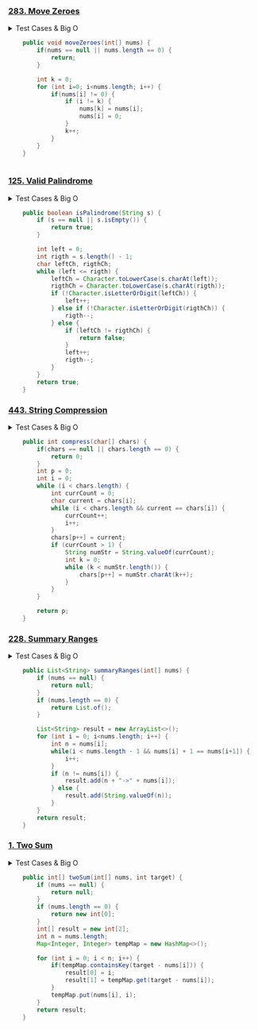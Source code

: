 ### <a href="https://leetcode.com/problems/move-zeroes/">283. Move Zeroes</a>

<details><summary>Test Cases & Big O</summary><blockquote>

``` 
null || empty -> return
[0 1 3]       -> [1 3 0]
[1 3 0]       -> [1 3 0]
complexity O(n)
```
</blockquote></details>


``` java
    public void moveZeroes(int[] nums) {
        if(nums == null || nums.length == 0) {
            return;
        }

        int k = 0;
        for (int i=0; i<nums.length; i++) {
            if(nums[i] != 0) {
                if (i != k) {
                    nums[k] = nums[i];
                    nums[i] = 0;
                }
                k++;
            }
        }
    }
    
```
### <a href="https://leetcode.com/problems/valid-palindrome/">125. Valid Palindrome</a>

<details><summary>Test Cases & Big O</summary><blockquote>

``` 
null -> true
"" -> true
"a" -> true
"aa" -> true
"," -> true
" " -> true
"ab" -> false
"aba" -> true

complexity O(n)
```
</blockquote></details>


``` java
    public boolean isPalindrome(String s) {
        if (s == null || s.isEmpty()) {
            return true;
        }

        int left = 0;
        int rigth = s.length() - 1;
        char leftCh, rigthCh;
        while (left <= rigth) {
            leftCh = Character.toLowerCase(s.charAt(left));
            rigthCh = Character.toLowerCase(s.charAt(rigth));
            if (!Character.isLetterOrDigit(leftCh)) {
                left++;
            } else if (!Character.isLetterOrDigit(rigthCh)) {
                rigth--;
            } else {
                if (leftCh != rigthCh) {
                    return false;
                }
                left++;
                rigth--;
            }
        }
        return true;
    }
```

### <a href="https://leetcode.com/problems/string-compression/">443. String Compression</a>

<details><summary>Test Cases & Big O</summary><blockquote>

``` 
null || empty -> 0
["a"] -> 1 ("a")
["a","b"] -> 2 ("ab")
["a","a","a","b"] -> 3 ("a3b")
["a","a","a","a","a","a","a","a","a","a","b"] -> 4 ("a10b")

complexity O(n)
```
</blockquote></details>

``` java
    public int compress(char[] chars) {
        if(chars == null || chars.length == 0) {
            return 0;
        }
        int p = 0;
        int i = 0;
        while (i < chars.length) {
            int currCount = 0;
            char current = chars[i];
            while (i < chars.length && current == chars[i]) {
                currCount++;
                i++;
            }
            chars[p++] = current;
            if (currCount > 1) {
                String numStr = String.valueOf(currCount);
                int k = 0;
                while (k < numStr.length()) {
                    chars[p++] = numStr.charAt(k++);
                }
            }
        }

        return p;
    }
```

### <a href="https://leetcode.com/problems/summary-ranges/">228. Summary Ranges</a>

<details><summary>Test Cases & Big O</summary><blockquote>

``` 
null -> null
empty -> []
[0,1,2,4,5,7] -> ["0->2","4->5","7"]

complexity O(n)
```
</blockquote></details>

``` java
    public List<String> summaryRanges(int[] nums) {
        if (nums == null) {
            return null;
        }
        if (nums.length == 0) {
            return List.of();
        }

        List<String> result = new ArrayList<>();
        for (int i = 0; i<nums.length; i++) {
            int n = nums[i];
            while(i < nums.length - 1 && nums[i] + 1 == nums[i+1]) {
                i++;
            }
            if (n != nums[i]) {
                result.add(n + "->" + nums[i]);
            } else {
                result.add(String.valueOf(n));
            }
        }
        return result;
    }
```

### <a href="https://leetcode.com/problems/two-sum/">1. Two Sum</a>

<details><summary>Test Cases & Big O</summary><blockquote>

``` 
null -> null
empty -> [] 
[3,2,4] target = 6 -> [1,2]

complexity O(n)
```
</blockquote></details>

``` java
    public int[] twoSum(int[] nums, int target) {
        if (nums == null) {
            return null;
        }
        if (nums.length == 0) {
            return new int[0];
        }
        int[] result = new int[2];
        int n = nums.length;
        Map<Integer, Integer> tempMap = new HashMap<>();

        for (int i = 0; i < n; i++) {
            if(tempMap.containsKey(target - nums[i])) {
                result[0] = i;
                result[1] = tempMap.get(target - nums[i]);
            }
            tempMap.put(nums[i], i);
        }
        return result;
    }
```